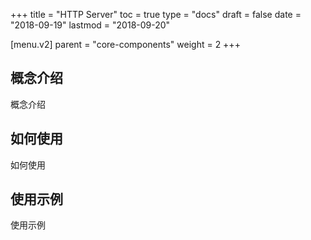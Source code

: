 +++
title = "HTTP Server"
toc = true
type = "docs"
draft = false
date = "2018-09-19"
lastmod = "2018-09-20"

[menu.v2]
  parent = "core-components"
  weight = 2
+++

## 概念介绍

概念介绍

## 如何使用

如何使用

## 使用示例

使用示例
